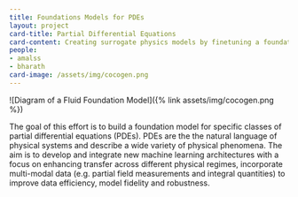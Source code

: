 ```yaml
---
title: Foundations Models for PDEs
layout: project
card-title: Partial Differential Equations
card-content: Creating surrogate physics models by finetuning a foundation model trained on multiple PDEs.
people:
- amalss
- bharath
card-image: /assets/img/cocogen.png
---
```


![Diagram of a Fluid Foundation Model]({% link assets/img/cocogen.png %})

The goal of this effort is to build a foundation model for specific classes of partial differential equations (PDEs).  PDEs are the the natural language of physical systems and describe a wide variety of physical phenomena. The aim is to develop and integrate new machine learning architectures with a focus on enhancing transfer across different physical regimes, incorporate multi-modal data (e.g. partial field measurements and integral quantities) to improve data efficiency, model fidelity and robustness. 